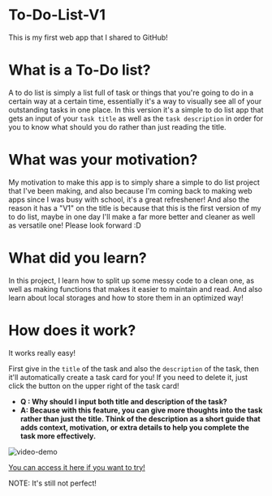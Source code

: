 # To-Do-List-V1
This is my first web app that I shared to GitHub!

# What is a To-Do list?
A to do list is simply a list full of task or things that you're going to do in a certain way at a certain time, essentially it's a way to visually see all of your outstanding tasks in one place. 
In this version it's a simple to do list app that gets an input of your `task title` as well as the `task description` in order for you to know what should you do rather than just reading the title.

# What was your motivation?
My motivation to make this app is to simply share a simple to do list project that I've been making, and also because I'm coming back to making web apps since I was busy with school, it's a great refreshener!
And also the reason it has a "V1" on the title is because that this is the first version of my to do list, maybe in one day I'll make a far more better and cleaner as well as versatile one! Please look forward :D

# What did you learn?
In this project, I learn how to split up some messy code to a clean one, as well as making functions that makes it easier to maintain and read. And also learn about local storages and how to store them in an optimized way!

# How does it work?
It works really easy! 

First give in the `title` of the task and also the `description` of the task, then it'll automatically create a task card for you!
If you need to delete it, just click the button on the upper right of the task card!

* **Q : Why should I input both title and description of the task?**
* **A: Because with this feature, you can give more thoughts into the task rather than just the title. Think of the description as a short guide that adds context, motivation, or extra details to help you complete the task more effectively.**

![video-demo](https://github.com/user-attachments/assets/fcb5f8af-d339-44e9-ad2d-b98ec6d41c2d)


[You can access it here if you want to try!](https://4dityuh.github.io/To-Do-List-V1/)

NOTE:
It's still not perfect! 
